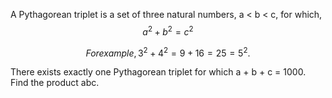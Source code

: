 

A Pythagorean triplet is a set of three natural numbers, a < b < c, for which,
$$a^2 + b^2 = c^2$$

$$For example, 3^2 + 4^2 = 9 + 16 = 25 = 5^2.$$

There exists exactly one Pythagorean triplet for which a + b + c = 1000.
Find the product abc.

